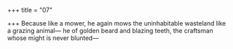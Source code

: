 +++
title = "07"

+++
Because like a mower, he again mows the uninhabitable wasteland like a  grazing animal— he of golden beard and blazing teeth, the craftsman whose might is  never blunted—